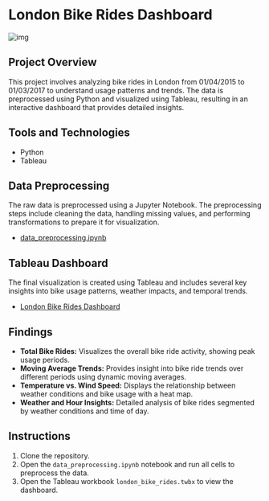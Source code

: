 # London Bike Rides Dashboard

![img](https://github.com/JaiBhatia19/London-Bike-Rides-Dashboard/assets/143343337/9ca8d5a2-0d68-4141-8ce0-856798637a0a)

## Project Overview
This project involves analyzing bike rides in London from 01/04/2015 to 01/03/2017 to understand usage patterns and trends. The data is preprocessed using Python and visualized using Tableau, resulting in an interactive dashboard that provides detailed insights.

## Tools and Technologies
- Python
- Tableau

## Data Preprocessing
The raw data is preprocessed using a Jupyter Notebook. The preprocessing steps include cleaning the data, handling missing values, and performing transformations to prepare it for visualization.
- [data_preprocessing.ipynb](data_preprocessing.ipynb)

## Tableau Dashboard
The final visualization is created using Tableau and includes several key insights into bike usage patterns, weather impacts, and temporal trends.
- [London Bike Rides Dashboard](https://public.tableau.com/app/profile/jai.bhatia3544/viz/london_bike_rides_17191351277130/Dashboard1)

## Findings
- **Total Bike Rides:** Visualizes the overall bike ride activity, showing peak usage periods.
- **Moving Average Trends:** Provides insight into bike ride trends over different periods using dynamic moving averages.
- **Temperature vs. Wind Speed:** Displays the relationship between weather conditions and bike usage with a heat map.
- **Weather and Hour Insights:** Detailed analysis of bike rides segmented by weather conditions and time of day.

## Instructions
1. Clone the repository.
2. Open the `data_preprocessing.ipynb` notebook and run all cells to preprocess the data.
3. Open the Tableau workbook `london_bike_rides.twbx` to view the dashboard.
